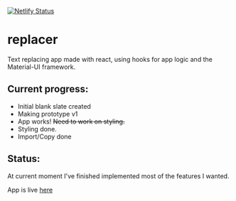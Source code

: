 [![Netlify Status](https://api.netlify.com/api/v1/badges/d07cb27d-52eb-42ab-81de-92aacfddacac/deploy-status)](https://app.netlify.com/sites/replacer/deploys)

# replacer

Text replacing app made with react, using hooks for app logic and the Material-UI framework.

## Current progress:

* Initial blank slate created
* Making prototype v1
* App works! ~~Need to work on styling.~~
* Styling done.
* Import/Copy done

## Status:

At current moment I've finished implemented most of the features I wanted. 

App is live [here](https://replacer.netlify.com/)